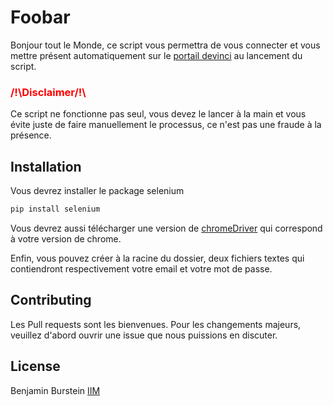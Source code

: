# Foobar

Bonjour tout le Monde, ce script vous permettra de vous connecter et vous mettre présent automatiquement sur le [portail devinci](https://www.leonard-de-vinci.net/) au lancement du script.

### <p style="color: red">/!\Disclaimer/!\ </p>
Ce script ne fonctionne pas seul, vous devez le lancer à la main et vous évite juste de faire manuellement le processus, ce n'est pas une fraude à la présence.

## Installation

Vous devrez installer le package selenium
```bash
pip install selenium
```

Vous devrez aussi télécharger une version de [chromeDriver](https://chromedriver.chromium.org/downloads) qui correspond à votre version de chrome.

Enfin, vous pouvez créer à la racine du dossier, deux fichiers textes qui contiendront respectivement votre email et votre mot de passe. 

## Contributing
Les Pull requests sont les bienvenues. Pour les changements majeurs, veuillez d'abord ouvrir une issue que nous puissions en discuter.

## License
Benjamin Burstein [IIM](https://www.iim.fr/)